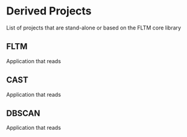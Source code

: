 
# Derived Projects

List of projects that are stand-alone or based on the FLTM core library 

## FLTM
   Application that reads 

## CAST
   Application that reads 
   
## DBSCAN
   Application that reads
